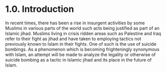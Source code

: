 1.0. Introduction
=================

In recent times, there has been a rise in insurgent activities by some
Muslims in various parts of the world such acts being justified as part
of an Islamic jihad. Muslims living in crisis ridden areas such as
Palestine and Iraq refer to their fight as jihad and have taken to
employing tactics not previously known to Islam in their fights. One of
such is the use of suicide bombings. As a phenomenon which is becoming
frighteningly synonymous with Islam, an attempt will be made to analyze
the legality or otherwise of suicide bombing as a tactic in Islamic
jihad and its place in the future of Islam.


